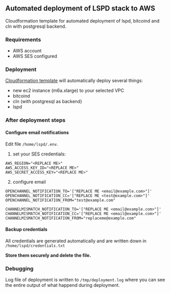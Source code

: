 ## Automated deployment of LSPD stack to AWS
Cloudformation template for automated deployment of lspd, bitcoind and cln with postgresql backend.
### Requirements 
- AWS account 
- AWS SES configured

### Deployment 
[Cloudformation template](../deploy/deploy.yml) will automatically deploy several things:
- new ec2 instance (m6a.xlarge) to your selected VPC
- bitcoind
- cln (with postgresql as backend)
- lspd

### After deployment steps
#### Configure email notifications

Edit file ```/home/lspd/.env```.

1) set your SES credentials:
```
AWS_REGION="<REPLACE ME>"
AWS_ACCESS_KEY_ID="<REPLACE ME>"
AWS_SECRET_ACCESS_KEY="<REPLACE ME>"
```

2) configure email
```
OPENCHANNEL_NOTIFICATION_TO='["REPLACE ME <email@example.com>"]'
OPENCHANNEL_NOTIFICATION_CC='["REPLACE ME <test@example.com>"]'
OPENCHANNEL_NOTIFICATION_FROM="test@example.com"

CHANNELMISMATCH_NOTIFICATION_TO='["REPLACE ME <email@example.com>"]'
CHANNELMISMATCH_NOTIFICATION_CC='["REPLACE ME <email@example.com>"]'
CHANNELMISMATCH_NOTIFICATION_FROM="replaceme@example.com"
```
#### Backup credentials

All credentials are generated automatically and are written down in ```/home/lspd/credentials.txt```

**Store them securely and delete the file.**
### Debugging 
Log file of deployment is written to ```/tmp/deployment.log``` where you can see the entire output of what happend during deployment. 
